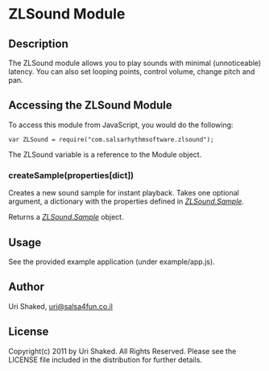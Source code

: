 # ZLSound Module

## Description

The ZLSound module allows you to play sounds with minimal (unnoticeable) latency. You can also set looping points, control volume, change pitch and pan.

## Accessing the ZLSound Module

To access this module from JavaScript, you would do the following:

	var ZLSound = require("com.salsarhythmsoftware.zlsound");

The ZLSound variable is a reference to the Module object.	

### createSample(properties[dict])

Creates a new sound sample for instant playback. Takes one optional argument, a dictionary with
the properties defined in <em>[ZLSound.Sample](Sample.html)</em>.

Returns a <em>[ZLSound.Sample](Sample.html)</em> object.

## Usage

See the provided example application (under example/app.js).

## Author

Uri Shaked, [uri@salsa4fun.co.il](mailto:uri@salsa4fun.co.il)

## License

Copyright(c) 2011 by Uri Shaked. All Rights Reserved. Please see the LICENSE file included in the distribution for further details.
